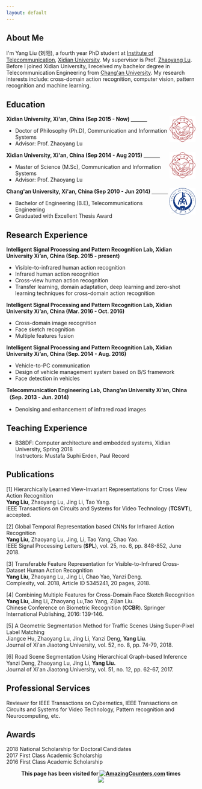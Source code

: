 ```yaml
---
layout: default
---
```

## About Me
I'm Yang Liu (刘阳), a fourth year PhD student at [Institute of Telecommunication](http://ste.xidian.edu.cn/), [Xidian University](https://www.xidian.edu.cn/). My supervisor is Prof. [Zhaoyang Lu](http://web.xidian.edu.cn/zhylu/). Before I joined Xidian University, I received my bachelor degree in Telecommunication Engineering from [Chang'an University](http://www.chd.edu.cn/). My research interests include: cross-domain action recognition, computer vision, pattern recognition and machine learning.  

## Education
<div align="left">
        <strong> Xidian University, Xi'an, China (Sep 2015 - Now) </strong>
          <a href="https://www.xidian.edu.cn/" target="_blank" rel="external">
            <img border="0" src="xidian_logo.png" align="right" width="70" height="70">
          </a> 
        <ul>
        <li>
          Doctor of Philosophy (Ph.D), Communication and Information Systems</li>
        <li>
          Advisor: Prof. Zhaoyang Lu</li>
      </ul>      
      </div>



<div align="left">
        <strong> Xidian University, Xi'an, China (Sep 2014 - Aug 2015) </strong>
          <a href="https://www.xidian.edu.cn/" target="_blank" rel="external">
            <img border="0" src="xidian_logo.png" align="right" width="70" height="70">
          </a> 
        <ul>
        <li>
          Master of Science (M.Sc), Communication and Information Systems</li>
        <li>
          Advisor: Prof. Zhaoyang Lu</li>
      </ul>      
      </div>



<div align="left">
        <strong> Chang'an University, Xi'an, China (Sep 2010 - Jun 2014) </strong>
          <a href="http://www.chd.edu.cn/" target="_blank" rel="external">
            <img border="0" src="chd_logo.jpg" align="right" width="70" height="70">
          </a> 
        <ul>
        <li>
          Bachelor of Engineering (B.E), Telecommunications Engineering</li>
        <li>
          Graduated with Excellent Thesis Award</li>
      </ul>      
      </div>

## Research Experience
**Intelligent Signal Processing and Pattern Recognition Lab, Xidian University Xi’an, China (Sep. 2015 - present)**     
  * Visible-to-infrared human action recognition  
  * Infrared human action recognition  
  * Cross-view human action recognition  
  * Transfer learning, domain adaptation, deep learning and zero-shot learning techniques for cross-domain action recognition  

**Intelligent Signal Processing and Pattern Recognition Lab, Xidian University Xi’an, China (Mar. 2016 - Oct. 2016)**    
  * Cross-domain image recognition
  * Face sketch recognition
  * Multiple features fusion

**Intelligent Signal Processing and Pattern Recognition Lab, Xidian University Xi’an, China (Sep. 2014 - Aug. 2016)**    
  * Vehicle-to-PC communication  
  * Design of vehicle management system based on B/S framework  
  * Face detection in vehicles  

**Telecommunication Engineering Lab, Chang’an University Xi’an, China （Sep. 2013 - Jun. 2014)**    
  * Denoising and enhancement of infrared road images    

## Teaching Experience  
* B38DF: Computer architecture and embedded systems, Xidian University, Spring 2018   
  Instructors: Mustafa Suphi Erden, Paul Record   
        
## Publications
[1] Hierarchically Learned View-Invariant Representations for Cross View Action Recognition  
**Yang Liu**, Zhaoyang Lu, Jing Li, Tao Yang.  
IEEE Transactions on Circuits and Systems for Video Technology (**TCSVT**), accepted.   

[2] Global Temporal Representation based CNNs for Infrared Action Recognition  
**Yang  Liu**, Zhaoyang  Lu,  Jing, Li, Tao Yang, Chao Yao.   
IEEE Signal Processing Letters (**SPL**), vol. 25, no. 6, pp. 848-852, June 2018.   

[3] Transferable Feature Representation for Visible-to-Infrared Cross-Dataset Human Action Recognition   
**Yang Liu**, Zhaoyang Lu, Jing Li, Chao Yao, Yanzi Deng.  
Complexity, vol. 2018, Article ID 5345241, 20 pages, 2018.    

[4] Combining Multiple Features for Cross-Domain Face Sketch Recognition   
**Yang Liu**, Jing Li, Zhaoyang Lu,Tao Yang, Zijian Liu.  
Chinese Conference on Biometric Recognition (**CCBR**). Springer International Publishing, 2016: 139-146.  

[5] A Geometric Segmentation Method for Traffic Scenes Using Super-Pixel Label Matching   
Jiangce Hu, Zhaoyang Lu, Jing Li, Yanzi Deng, **Yang Liu**.  
Journal of Xi'an Jiaotong University, vol. 52, no. 8, pp. 74-79, 2018.  

[6] Road Scene Segmentation Using Hierarchical Graph-based Inference   
Yanzi Deng, Zhaoyang Lu, Jing Li, **Yang Liu.**  
Journal of Xi'an Jiaotong University, vol. 51, no. 12, pp. 62-67, 2017.  

## Professional Services  
Reviewer for IEEE Transactions on Cybernetics, IEEE Transactions on Circuits and Systems for Video Technology, Pattern recognition and Neurocomputing, etc.

## Awards  
2018 National Scholarship for Doctoral Candidates  
2017 First Class Academic Scholarship  
2016 First Class Academic Scholarship   


<div align="center">
<strong>This page has been visited for 
<a href="http://www.amazingcounters.com"><img border="0" src="http://cc.amazingcounters.com/counter.php?i=3227792&c=9683689" alt="AmazingCounters.com"></a> times</strong>
</div>      

<div align="center">
<a href="https://clustrmaps.com/site/1afab"  title="Visit tracker"><img src="//www.clustrmaps.com/map_v2.png?d=4gcumkWOGcGMkP7mPeNRWlKjBOWOoFnp4f3NrPlhG8U&cl=ffffff" /></a>
</div> 
